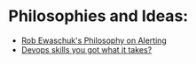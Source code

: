 # Philosophies and Ideas:
- [Rob Ewaschuk's Philosophy on Alerting](https://docs.google.com/document/d/1ao6QX3kywBg4PMV_d-nqF5AKbNl-imKtfa5BVcuFTMU)
- [Devops skills you got what it takes? ](http://www.slideshare.net/initcron/devops-skills-you-got-what-it-takes)
